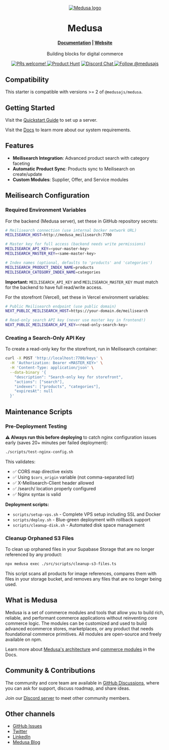 <p align="center">
  <a href="https://www.medusajs.com">
  <picture>
    <source media="(prefers-color-scheme: dark)" srcset="https://user-images.githubusercontent.com/59018053/229103275-b5e482bb-4601-46e6-8142-244f531cebdb.svg">
    <source media="(prefers-color-scheme: light)" srcset="https://user-images.githubusercontent.com/59018053/229103726-e5b529a3-9b3f-4970-8a1f-c6af37f087bf.svg">
    <img alt="Medusa logo" src="https://user-images.githubusercontent.com/59018053/229103726-e5b529a3-9b3f-4970-8a1f-c6af37f087bf.svg">
    </picture>
  </a>
</p>
<h1 align="center">
  Medusa
</h1>

<h4 align="center">
  <a href="https://docs.medusajs.com">Documentation</a> |
  <a href="https://www.medusajs.com">Website</a>
</h4>

<p align="center">
  Building blocks for digital commerce
</p>
<p align="center">
  <a href="https://github.com/medusajs/medusa/blob/master/CONTRIBUTING.md">
    <img src="https://img.shields.io/badge/PRs-welcome-brightgreen.svg?style=flat" alt="PRs welcome!" />
  </a>
    <a href="https://www.producthunt.com/posts/medusa"><img src="https://img.shields.io/badge/Product%20Hunt-%231%20Product%20of%20the%20Day-%23DA552E" alt="Product Hunt"></a>
  <a href="https://discord.gg/xpCwq3Kfn8">
    <img src="https://img.shields.io/badge/chat-on%20discord-7289DA.svg" alt="Discord Chat" />
  </a>
  <a href="https://twitter.com/intent/follow?screen_name=medusajs">
    <img src="https://img.shields.io/twitter/follow/medusajs.svg?label=Follow%20@medusajs" alt="Follow @medusajs" />
  </a>
</p>

## Compatibility

This starter is compatible with versions >= 2 of `@medusajs/medusa`.

## Getting Started

Visit the [Quickstart Guide](https://docs.medusajs.com/learn/installation) to set up a server.

Visit the [Docs](https://docs.medusajs.com/learn/installation#get-started) to learn more about our system requirements.

## Features

- **Meilisearch Integration**: Advanced product search with category faceting
- **Automatic Product Sync**: Products sync to Meilisearch on create/update
- **Custom Modules**: Supplier, Offer, and Service modules

## Meilisearch Configuration

### Required Environment Variables

For the backend (Medusa server), set these in GitHub repository secrets:

```bash
# Meilisearch connection (use internal Docker network URL)
MEILISEARCH_HOST=http://medusa_meilisearch:7700

# Master key for full access (backend needs write permissions)
MEILISEARCH_API_KEY=<your-master-key>
MEILISEARCH_MASTER_KEY=<same-master-key>

# Index names (optional, defaults to 'products' and 'categories')
MEILISEARCH_PRODUCT_INDEX_NAME=products
MEILISEARCH_CATEGORY_INDEX_NAME=categories
```

**Important:** `MEILISEARCH_API_KEY` and `MEILISEARCH_MASTER_KEY` must match for the backend to have full read/write access.

For the storefront (Vercel), set these in Vercel environment variables:

```bash
# Public Meilisearch endpoint (use public domain)
NEXT_PUBLIC_MEILISEARCH_HOST=https://your-domain.de/meilisearch

# Read-only search API key (never use master key in frontend!)
NEXT_PUBLIC_MEILISEARCH_API_KEY=<read-only-search-key>
```

### Creating a Search-Only API Key

To create a read-only key for the storefront, run in Meilisearch container:

```bash
curl -X POST 'http://localhost:7700/keys' \
  -H 'Authorization: Bearer <MASTER_KEY>' \
  -H 'Content-Type: application/json' \
  --data-binary '{
    "description": "Search-only key for storefront",
    "actions": ["search"],
    "indexes": ["products", "categories"],
    "expiresAt": null
  }'
```

## Maintenance Scripts

### Pre-Deployment Testing

**⚠️ Always run this before deploying** to catch nginx configuration issues early (saves 20+ minutes per failed deployment):

```bash
./scripts/test-nginx-config.sh
```

This validates:
- ✅ CORS map directive exists
- ✅ Using `$cors_origin` variable (not comma-separated list)
- ✅ X-Meilisearch-Client header allowed
- ✅ /search/ location properly configured
- ✅ Nginx syntax is valid

**Deployment scripts:**
- `scripts/setup-vps.sh` - Complete VPS setup including SSL and Docker
- `scripts/deploy.sh` - Blue-green deployment with rollback support
- `scripts/cleanup-disk.sh` - Automated disk space management

### Cleanup Orphaned S3 Files

To clean up orphaned files in your Supabase Storage that are no longer referenced by any product:

```bash
npx medusa exec ./src/scripts/cleanup-s3-files.ts
```

This script scans all products for image references, compares them with files in your storage bucket, and removes any files that are no longer being used.

## What is Medusa

Medusa is a set of commerce modules and tools that allow you to build rich, reliable, and performant commerce applications without reinventing core commerce logic. The modules can be customized and used to build advanced ecommerce stores, marketplaces, or any product that needs foundational commerce primitives. All modules are open-source and freely available on npm.

Learn more about [Medusa's architecture](https://docs.medusajs.com/learn/introduction/architecture) and [commerce modules](https://docs.medusajs.com/learn/fundamentals/modules/commerce-modules) in the Docs.

## Community & Contributions

The community and core team are available in [GitHub Discussions](https://github.com/medusajs/medusa/discussions), where you can ask for support, discuss roadmap, and share ideas.

Join our [Discord server](https://discord.com/invite/medusajs) to meet other community members.

## Other channels

- [GitHub Issues](https://github.com/medusajs/medusa/issues)
- [Twitter](https://twitter.com/medusajs)
- [LinkedIn](https://www.linkedin.com/company/medusajs)
- [Medusa Blog](https://medusajs.com/blog/)

<!-- Deployment trigger: Tue Oct 28 18:30:00 CET 2025 - Force nginx reload with correct CORS map config -->
